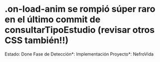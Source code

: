 # .on-load-anim se rompió súper raro en el último commit de consultarTipoEstudio (revisar otros CSS también!!)

Estado: Done
Fase de Detección*: Implementación
Proyecto*: NefroVida